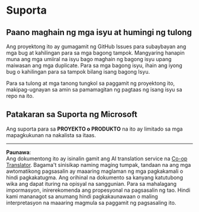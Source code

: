 <!--
CO_OP_TRANSLATOR_METADATA:
{
  "original_hash": "cd89329575372232e59605f7a08ae0df",
  "translation_date": "2025-08-27T20:33:14+00:00",
  "source_file": "SUPPORT.md",
  "language_code": "tl"
}
-->
# Suporta

## Paano maghain ng mga isyu at humingi ng tulong  

Ang proyektong ito ay gumagamit ng GitHub Issues para subaybayan ang mga bug at kahilingan para sa mga bagong tampok. Mangyaring hanapin muna ang mga umiiral na isyu bago maghain ng bagong isyu upang maiwasan ang mga duplicate. Para sa mga bagong isyu, ihain ang iyong bug o kahilingan para sa tampok bilang isang bagong Isyu.

Para sa tulong at mga tanong tungkol sa paggamit ng proyektong ito, makipag-ugnayan sa amin sa pamamagitan ng pagtaas ng isang isyu sa repo na ito.

## Patakaran sa Suporta ng Microsoft  

Ang suporta para sa **PROYEKTO o PRODUKTO** na ito ay limitado sa mga mapagkukunan na nakalista sa itaas.

---

**Paunawa**:  
Ang dokumentong ito ay isinalin gamit ang AI translation service na [Co-op Translator](https://github.com/Azure/co-op-translator). Bagama't sinisikap naming maging tumpak, tandaan na ang mga awtomatikong pagsasalin ay maaaring maglaman ng mga pagkakamali o hindi pagkakatugma. Ang orihinal na dokumento sa kanyang katutubong wika ang dapat ituring na opisyal na sanggunian. Para sa mahalagang impormasyon, inirerekomenda ang propesyonal na pagsasalin ng tao. Hindi kami mananagot sa anumang hindi pagkakaunawaan o maling interpretasyon na maaaring magmula sa paggamit ng pagsasaling ito.